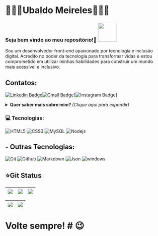 # 👨🏿‍💻Ubaldo Meireles🏿‍🧔🏿

### Seja bem vindo ao meu repositório!🎈 <img src="https://media.giphy.com/media/LnQjpWaON8nhr21vNW/giphy.gif" width="60">

Sou um desenvolvedor front-end apaixonado por tecnologia e inclusão digital. Acredito no poder da tecnologia para transformar vidas e estou comprometido em utilizar minhas habilidades para construir um mundo mais acessível e inclusivo.

## Contatos: 
[![Linkedin Badge](https://img.shields.io/badge/-LinkedIn-blue?style=flat-square&logo=Linkedin&logoColor=white&link=https://www.linkedin.com/in/ubaldo-meireles-de-jesus-sousa-b8b62b32)](https://www.linkedin.com/in/ubaldo-meireles-de-jesus-sousa-b8b62b32)[![Gmail Badge](https://img.shields.io/badge/-Gmail-c14438?style=flat-square&logo=Gmail&logoColor=white&link=mailto:contato.ubaldo3@gmail.com)](mailto:contato.ubaldo3@gmail.com)[![Instagram Badge](https://img.shields.io/badge/-ubaldo3-a43b9d?style=flat-square&logo=Instagram&logoColor=white&link=https://www.instagram.com/ubaldo3/)]

<details>
<summary>  <b> Quer saber mais sobre mim? </b>  <i>(Clique aqui para expandir)</i>  </summary>

### 📖 Sobre mim

Minha jornada começou como membro fundador da AAPBA, onde desenvolvi e coordenei projetos sociais na Lagoa do Abaeté, capacitando mais de 100 PCDs em informática básica. Essa experiência me inspirou a me tornar um Desenvolvedor Front-end com paixão por criar interfaces acessíveis.

Trabalho com foco em inclusão digital, adaptando sites e aplicativos para pessoas com deficiência visual e motora, utilizando minhas habilidades em HTML, CSS e JavaScript.

Atualmente, sou graduando em Sistemas de Informação e busco constantemente novas tecnologias para desenvolver soluções que facilitem a vida de pessoas com deficiência.
</details>

### 💻 Tecnologias:

![HTML5](https://img.shields.io/badge/-HTML5-E34F26?style=flat-square&logo=html5&logoColor=white)
![CSS3](https://img.shields.io/badge/-CSS3-549FDE?style=flat-square&logo=css3&logoColor=white)
![MySQL](https://img.shields.io/badge/-MySQL-00758F?style=flat-square&logo=mysql&logoColor=white)
![Nodejs](https://img.shields.io/badge/-Node.js-43853d?style=flat-square&logo=Node.js&logoColor=white)

## - Outras Tecnologias:
![Git](https://img.shields.io/badge/git%20-%23F05033.svg?&style=for-the-badge&logo=git&logoColor=white) 
![Github](https://img.shields.io/badge/github%20-%23121011.svg?&style=for-the-badge&logo=github&logoColor=white) 
![Markdown](https://img.shields.io/badge/Markdown-000000?style=for-the-badge&logo=markdown&logoColor=white)
![Json](https://img.shields.io/badge/json-5E5C5C?style=for-the-badge&logo=json&logoColor=white)
![windows](https://img.shields.io/badge/Windows-0078D6?style=for-the-badge&logo=windows&logoColor=white)

## ⭐Git Status
| ![](http://github-profile-summary-cards.vercel.app/api/cards/stats?username=UMJS&theme=blueberry) | ![](http://github-profile-summary-cards.vercel.app/api/cards/repos-per-language?username=UMJS&theme=blueberry) | ![](http://github-profile-summary-cards.vercel.app/api/cards/most-commit-language?username=UMJS&theme=blueberry) |
| :-: | :-: | :-: |

|![](http://github-profile-summary-cards.vercel.app/api/cards/productive-time?username=UMJS&theme=blueberry&utcOffset=8) |![](http://github-profile-summary-cards.vercel.app/api/cards/profile-details?username=UMJS&theme=blueberry)| 
| :-: | :-: |

# Volte sempre! # 😉